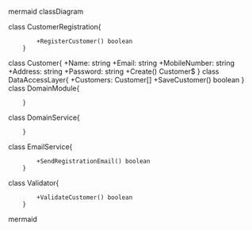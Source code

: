 mermaid
classDiagram


class CustomerRegistration{
            
            +RegisterCustomer() boolean
        }
class Customer{
            +Name: string
+Email: string
+MobileNumber: string
+Address: string
+Password: string
            +Create() Customer$
        }
class DataAccessLayer{
            +Customers: Customer[]
            +SaveCustomer() boolean
        }
class DomainModule{
            
            
        }
class DomainService{
            
            
        }
class EmailService{
            
            +SendRegistrationEmail() boolean
        }
class Validator{
            
            +ValidateCustomer() boolean
        }
mermaid